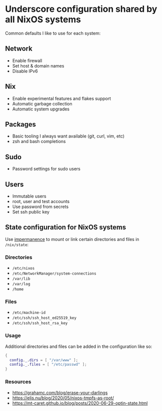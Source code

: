 # Underscore configuration shared by all NixOS systems

Common defaults I like to use for each system:

## Network

- Enable firewall 
- Set host & domain names
- Disable IPv6

## Nix

- Enable experimental features and flakes support
- Automatic garbage collection 
- Automatic system upgrades

## Packages

- Basic tooling I always want available (git, curl, vim, etc)
- zsh and bash completions

## Sudo

- Password settings for sudo users

## Users

- Immutable users
- root, user and test accounts
- Use password from secrets
- Set ssh public key

## State configuration for NixOS systems

Use [impermanence](https://github.com/nix-community/impermanence) to mount
or link certain directories and files in `/nix/state`:

### Directories

- `/etc/nixos`
- `/etc/NetworkManager/system-connections`
- `/var/lib`
- `/var/log`  
- `/home`

### Files

- `/etc/machine-id`
- `/etc/ssh/ssh_host_ed25519_key`
- `/etc/ssh/ssh_host_rsa_key`

### Usage

Additional directories and files can be added in the configuration like so:

```nix
{
  config._.dirs = [ "/var/www" ];
  config._.files = [ "/etc/passwd" ];
}
```

### Resources
- <https://grahamc.com/blog/erase-your-darlings>
- <https://elis.nu/blog/2020/05/nixos-tmpfs-as-root/>
- <https://mt-caret.github.io/blog/posts/2020-06-29-optin-state.html>
